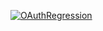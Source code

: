 [![OAuthRegression](https://github.com/Chayanchayan/oauth_autotests/actions/workflows/oauth_regression.yml/badge.svg)](https://github.com/Chayanchayan/oauth_autotests/actions/workflows/oauth_regression.yml)